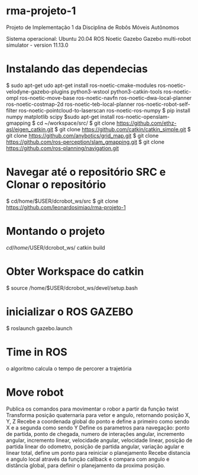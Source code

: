 # rma-projeto-1
Projeto de Implementação 1 da Disciplina de Robôs Móveis Autônomos

Sistema operacional:	Ubuntu 20.04
ROS	Noetic
Gazebo	Gazebo multi-robot simulator - version 11.13.0

# Instalando das dependecias
$ sudo apt-get udo apt-get install ros-noetic-cmake-modules ros-noetic-velodyne-gazebo-plugins python3-wstool python3-catkin-tools ros-noetic-ompl ros-noetic-move-base ros-noetic-navfn ros-noetic-dwa-local-planner ros-noetic-costmap-2d ros-noetic-teb-local-planner ros-noetic-robot-self-filter ros-noetic-pointcloud-to-laserscan ros-noetic-ros-numpy
$ pip install numpy matplotlib scipy
$sudo apt-get install ros-noetic-openslam-gmapping
$ cd ~/workspace/src/
$ git clone https://github.com/ethz-asl/eigen_catkin.git
$ git clone https://github.com/catkin/catkin_simple.git
$ git clone https://github.com/anybotics/grid_map.git
$ git clone https://github.com/ros-perception/slam_gmapping.git
$ git clone https://github.com/ros-planning/navigation.git

# Navegar até o repositório SRC e Clonar o repositório
$ cd/home/$USER/dcrobot_ws/src
$ git clone https://github.com/leonardosimiao/rma-projeto-1

# Montando o projeto
$cd /home/$USER/dcrobot_ws/
catkin build

# Obter Workspace do catkin
$ source /home/$USER/dcrobot_ws/devel/setup.bash

# inicializar o ROS GAZEBO
$ roslaunch gazebo.launch

# Time in ROS
o algoritmo calcula o tempo de percorer a trajetória 

# Move robot
Publica os comandos para movimentar o robor a partir da função twist
Transforma posição quaternaria para vetor e angulo, retornando posição X, Y, Z
Recebe a coordenada global do ponto e define a primeiro como sendo X e a segunda como sendo Y
Define os parametros para navegação: ponto de partida, ponto de chegada, numero de interações angular, incremento angular, incremento linear, velocidade angular, velocidade linear, posição de partida linear do odometro, posição de partida angular, variação agular e linear total, define um ponto para reiniciar o planejamento
Recebe distancia e angulo local através da função callback e compara com angulo e distância global, para definir o planejamento da proxima posição. 

